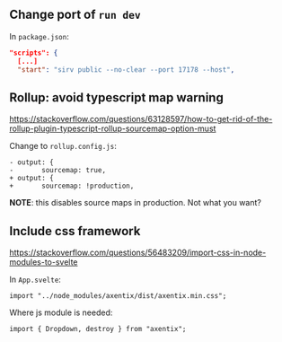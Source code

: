 ## Change port of `run dev`

In `package.json`:

```json
"scripts": {
  [...]
  "start": "sirv public --no-clear --port 17178 --host",
```

## Rollup: avoid typescript map warning

https://stackoverflow.com/questions/63128597/how-to-get-rid-of-the-rollup-plugin-typescript-rollup-sourcemap-option-must

Change to `rollup.config.js`:

```
- output: {
- 		sourcemap: true,
+ output: {
+ 		sourcemap: !production,
```

**NOTE**: this disables source maps in production. Not what you want?

## Include css framework

https://stackoverflow.com/questions/56483209/import-css-in-node-modules-to-svelte

In `App.svelte`:

```
import "../node_modules/axentix/dist/axentix.min.css";
```

Where js module is needed:

```
import { Dropdown, destroy } from "axentix";
```

